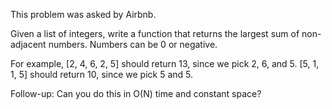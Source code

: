 This problem was asked by Airbnb.

Given a list of integers, write a function that returns the largest sum of non-adjacent numbers. 
Numbers can be 0 or negative.

For example, [2, 4, 6, 2, 5] should return 13, since we pick 2, 6, and 5. 
[5, 1, 1, 5] should return 10, since we pick 5 and 5.

Follow-up: Can you do this in O(N) time and constant space?